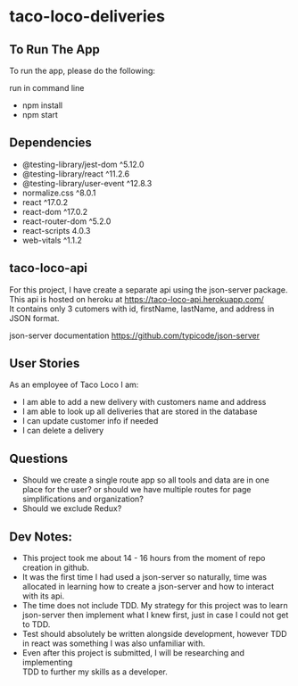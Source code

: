 # taco-loco-deliveries

## To Run The App

To run the app, please do the following:

run in command line
- npm install
- npm start

## Dependencies
- @testing-library/jest-dom ^5.12.0
- @testing-library/react ^11.2.6
- @testing-library/user-event ^12.8.3
- normalize.css ^8.0.1
- react ^17.0.2
- react-dom ^17.0.2
- react-router-dom ^5.2.0
- react-scripts 4.0.3
- web-vitals ^1.1.2

## taco-loco-api
For this project, I have create a separate api using the json-server package. <br/>
This api is hosted on heroku at https://taco-loco-api.herokuapp.com/ <br/>
It contains only 3 cutomers with id, firstName, lastName, and address in
JSON format.

json-server documentation https://github.com/typicode/json-server

## User Stories
As an employee of Taco Loco I am:
- I am able to add a new delivery with customers name and address
- I am able to look up all deliveries that are stored in the database
- I can update customer info if needed
- I can delete a delivery

## Questions
- Should we create a single route app so all tools and data are in one place for the user?
or should we have multiple routes for page simplifications and organization?
- Should we exclude Redux?  

## Dev Notes:
- This project took me about 14 - 16 hours from 
the moment of repo creation in github.
- It was the first time I had used a json-server so 
naturally, time was allocated in learning how to create a json-server and 
how to interact with its api.
- The time does not include TDD. My strategy for this project was 
to learn json-server then implement what I knew first, just in case I could not 
get to TDD.
- Test should absolutely be written alongside development, however
TDD in react was something I was also unfamiliar with.
- Even after this project is submitted, I will be researching and implementing <br/>TDD to further my skills as a developer. 

